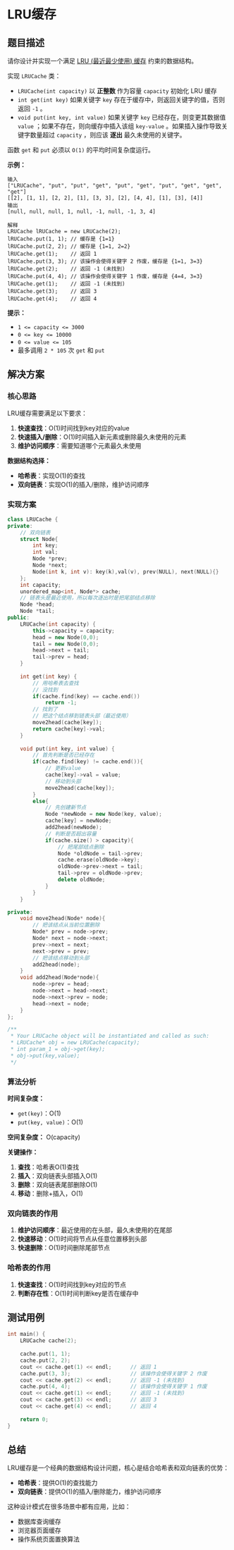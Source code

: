 # LRU缓存

## 题目描述

请你设计并实现一个满足 [LRU (最近最少使用) 缓存](https://baike.baidu.com/item/LRU) 约束的数据结构。

实现 `LRUCache` 类：

- `LRUCache(int capacity)` 以 **正整数** 作为容量 `capacity` 初始化 LRU 缓存
- `int get(int key)` 如果关键字 `key` 存在于缓存中，则返回关键字的值，否则返回 `-1` 。
- `void put(int key, int value)` 如果关键字 `key` 已经存在，则变更其数据值 `value` ；如果不存在，则向缓存中插入该组 `key-value` 。如果插入操作导致关键字数量超过 `capacity` ，则应该 **逐出** 最久未使用的关键字。

函数 `get` 和 `put` 必须以 `O(1)` 的平均时间复杂度运行。

 

**示例：**

```
输入
["LRUCache", "put", "put", "get", "put", "get", "put", "get", "get", "get"]
[[2], [1, 1], [2, 2], [1], [3, 3], [2], [4, 4], [1], [3], [4]]
输出
[null, null, null, 1, null, -1, null, -1, 3, 4]

解释
LRUCache lRUCache = new LRUCache(2);
lRUCache.put(1, 1); // 缓存是 {1=1}
lRUCache.put(2, 2); // 缓存是 {1=1, 2=2}
lRUCache.get(1);    // 返回 1
lRUCache.put(3, 3); // 该操作会使得关键字 2 作废，缓存是 {1=1, 3=3}
lRUCache.get(2);    // 返回 -1 (未找到)
lRUCache.put(4, 4); // 该操作会使得关键字 1 作废，缓存是 {4=4, 3=3}
lRUCache.get(1);    // 返回 -1 (未找到)
lRUCache.get(3);    // 返回 3
lRUCache.get(4);    // 返回 4
```

 

**提示：**

- `1 <= capacity <= 3000`
- `0 <= key <= 10000`
- `0 <= value <= 105`
- 最多调用 `2 * 105` 次 `get` 和 `put`



## 解决方案

### 核心思路

LRU缓存需要满足以下要求：
1. **快速查找**：O(1)时间找到key对应的value
2. **快速插入/删除**：O(1)时间插入新元素或删除最久未使用的元素
3. **维护访问顺序**：需要知道哪个元素最久未使用

**数据结构选择：**
- **哈希表**：实现O(1)的查找
- **双向链表**：实现O(1)的插入/删除，维护访问顺序

### 实现方案

```cpp
class LRUCache {
private:
    // 双向链表
    struct Node{
        int key;
        int val;
        Node *prev;
        Node *next;
        Node(int k, int v): key(k),val(v), prev(NULL), next(NULL){}
    };
    int capacity;
    unordered_map<int, Node*> cache;
    // 链表头是最近使用，所以每次逐出时是把尾部结点移除
    Node *head;
    Node *tail;
public:
    LRUCache(int capacity) {
        this->capacity = capacity;
        head = new Node(0,0);
        tail = new Node(0,0);
        head->next = tail;
        tail->prev = head;
    }
    
    int get(int key) {
        // 用哈希表去查找
        // 没找到
        if(cache.find(key) == cache.end())
            return -1;
        // 找到了
        // 把这个结点移到链表头部（最近使用）
        move2head(cache[key]);
        return cache[key]->val;
    }
    
    void put(int key, int value) {
        // 首先判断是否已经存在
        if(cache.find(key) != cache.end()){
            // 更新value
            cache[key]->val = value;
            // 移动到头部
            move2head(cache[key]);
        }
        else{
            // 先创建新节点
            Node *newNode = new Node(key, value);
            cache[key] = newNode;
            add2head(newNode);
            // 判断是否超出容量
            if(cache.size() > capacity){
                // 把尾部结点删除
                Node *oldNode = tail->prev;
                cache.erase(oldNode->key);
                oldNode->prev->next = tail;
                tail->prev = oldNode->prev;
                delete oldNode;
            }
        }
    }

private:
    void move2head(Node* node){
        // 把该结点从当前位置删除
        Node* prev = node->prev;
        Node* next = node->next;
        prev->next = next;
        next->prev = prev;
        // 把该结点移动到头部
        add2head(node);
    }
    void add2head(Node*node){
        node->prev = head;
        node->next = head->next;
        node->next->prev = node;
        head->next = node;
    }
};

/**
 * Your LRUCache object will be instantiated and called as such:
 * LRUCache* obj = new LRUCache(capacity);
 * int param_1 = obj->get(key);
 * obj->put(key,value);
 */
```

### 算法分析

**时间复杂度：**
- `get(key)`：O(1)
- `put(key, value)`：O(1)

**空间复杂度：** O(capacity)

**关键操作：**
1. **查找**：哈希表O(1)查找
2. **插入**：双向链表头部插入O(1)
3. **删除**：双向链表尾部删除O(1)
4. **移动**：删除+插入，O(1)

### 双向链表的作用

1. **维护访问顺序**：最近使用的在头部，最久未使用的在尾部
2. **快速移动**：O(1)时间将节点从任意位置移到头部
3. **快速删除**：O(1)时间删除尾部节点

### 哈希表的作用

1. **快速查找**：O(1)时间找到key对应的节点
2. **判断存在性**：O(1)时间判断key是否在缓存中

## 测试用例

```cpp
int main() {
    LRUCache cache(2);
    
    cache.put(1, 1);
    cache.put(2, 2);
    cout << cache.get(1) << endl;      // 返回 1
    cache.put(3, 3);                   // 该操作会使得关键字 2 作废
    cout << cache.get(2) << endl;      // 返回 -1 (未找到)
    cache.put(4, 4);                   // 该操作会使得关键字 1 作废
    cout << cache.get(1) << endl;      // 返回 -1 (未找到)
    cout << cache.get(3) << endl;      // 返回 3
    cout << cache.get(4) << endl;      // 返回 4
    
    return 0;
}
```

## 总结

LRU缓存是一个经典的数据结构设计问题，核心是结合哈希表和双向链表的优势：

- **哈希表**：提供O(1)的查找能力
- **双向链表**：提供O(1)的插入/删除能力，维护访问顺序

这种设计模式在很多场景中都有应用，比如：
- 数据库查询缓存
- 浏览器页面缓存
- 操作系统页面置换算法 